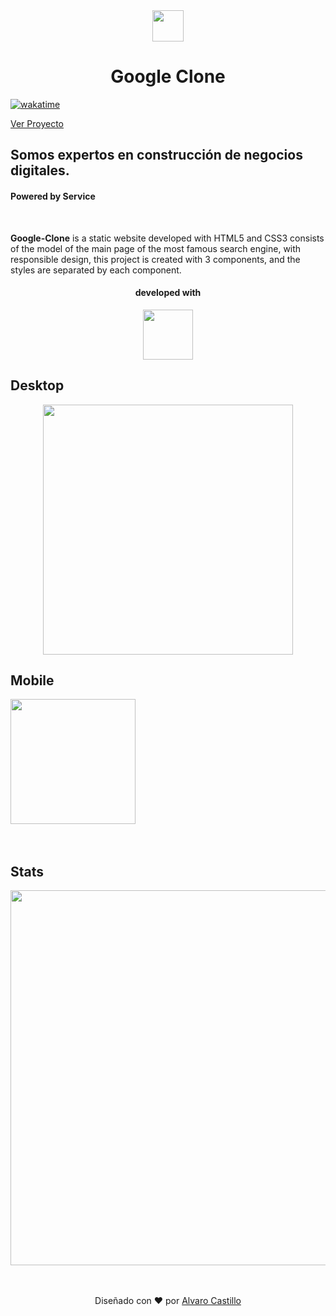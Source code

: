 <div align="center">
<img width="50px"  src="https://upload.wikimedia.org/wikipedia/commons/thumb/a/a5/Google_Chrome_icon_(September_2014).svg/1200px-Google_Chrome_icon_(September_2014).svg.png" />

<br>

# Google Clone

</div>

[![wakatime](https://wakatime.com/badge/github/Mrbanano/Clone-Google.svg)](https://wakatime.com/badge/github/Mrbanano/Clone-Google)

[Ver Proyecto](https://mrbanano.github.io/Clone-Google/index.html)

## Somos expertos en construcción de negocios digitales.

#### Powered by Service

<br>

**Google-Clone** is a static website developed with HTML5 and CSS3 consists of the model of the main page of the most famous search engine, with responsible design, this project is created with 3 components, and the styles are separated by each component.

<div align="center">

#### developed with

<a href="https://github.com/Mrbanano"><img src="https://i.postimg.cc/fT7JqqM3/blanco2.png" height="80"></a>

</div>

## Desktop

<div align="center" >

<img width="400px" src="https://i.postimg.cc/Y9xwDYsP/Captura-web-8-7-2021-164929-mrbanano-github-io.jpg" />

</div>

## Mobile

<img width="200px" src="https://i.postimg.cc/9fjK3zZH/Captura-web-8-7-2021-165051-mrbanano-github-io.jpg" />

<br>
<br>
<br>

## Stats

<div align="center" >

<img width="600px" src="https://i.postimg.cc/TP3d8kr6/estadistica.jpg" />

</div>
<br>
<br>

<div align="center">

Diseñado con ♥️ por [Alvaro Castillo](https://www.linkedin.com/in/alvaro-castillo-c/)

<div>


